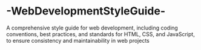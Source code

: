 # -WebDevelopmentStyleGuide-
A comprehensive style guide for web development, including coding conventions, best practices, and standards for HTML, CSS, and JavaScript, to ensure consistency and maintainability in web projects
